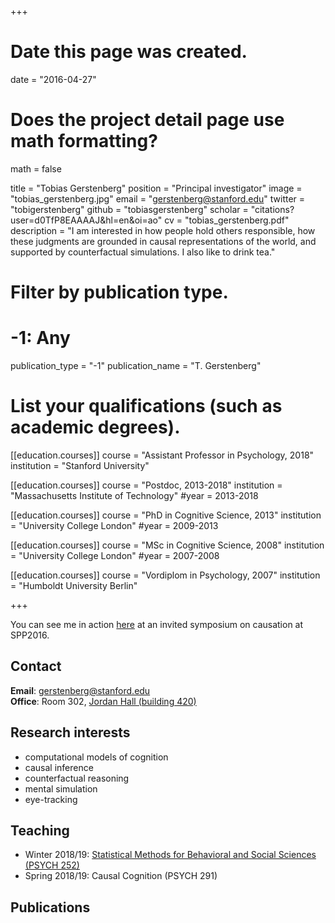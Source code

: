 +++
# Date this page was created.
date = "2016-04-27"

# Does the project detail page use math formatting?
math = false

title = "Tobias Gerstenberg"
position = "Principal investigator"
image = "tobias_gerstenberg.jpg"
email = "gerstenberg@stanford.edu"
twitter = "tobigerstenberg"
github = "tobiasgerstenberg"
scholar = "citations?user=d0TfP8EAAAAJ&hl=en&oi=ao"
cv = "tobias_gerstenberg.pdf"
description = "I am interested in how people hold others responsible, how these judgments are grounded in causal representations of the world, and supported by counterfactual simulations. I also like to drink tea."

# Filter by publication type.
# -1: Any
publication_type = "-1"
publication_name = "T. Gerstenberg"

# List your qualifications (such as academic degrees).
[[education.courses]]
  course = "Assistant Professor in Psychology, 2018"
  institution = "Stanford University"

[[education.courses]]
  course = "Postdoc, 2013-2018"
  institution = "Massachusetts Institute of Technology"
  #year = 2013-2018

[[education.courses]]
  course = "PhD in Cognitive Science, 2013"
  institution = "University College London"
  #year = 2009-2013

[[education.courses]]
  course = "MSc in Cognitive Science, 2008"
  institution = "University College London"
  #year = 2007-2008

[[education.courses]]
  course = "Vordiplom in Psychology, 2007"
  institution = "Humboldt University Berlin"
 
+++

<!-- I'm the PI of Causality in Cognition lab (CICL). We at CICL study how  -->

You can see me in action [here](https://www.youtube.com/watch?v=IkbEIKQqoyA) at an invited symposium on causation at SPP2016.

## Contact 

__Email__: gerstenberg@stanford.edu   
__Office__: Room 302, [Jordan Hall (building 420)](https://goo.gl/maps/mBbkXZfiSR42)

## Research interests 

- computational models of cognition
- causal inference 
- counterfactual reasoning
- mental simulation
- eye-tracking

## Teaching 

- Winter 2018/19: [Statistical Methods for Behavioral and Social Sciences (PSYCH 252)](https://psych252.github.io/)
- Spring 2018/19: Causal Cognition (PSYCH 291)

## Publications